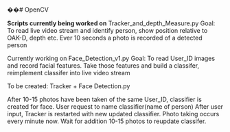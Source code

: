 ��# OpenCV

**Scripts currently being worked on**
Tracker_and_depth_Measure.py
Goal: To read live video stream and identify person, show position relative to OAK-D, depth etc.
Ever 10 seconds a photo is recorded of a detected person



Currently working on Face_Detection_v1.py
Goal: To read User_ID images and record facial features. Take those features and build a classifer, reimplement classifer into live video stream

To be created:
Tracker + Face Detection.py

After 10-15 photos have been taken of the same User_ID, classifier is created for face.
User request to name classifier(name of person)
After user input, Tracker is restarted with new updated classifier. 
Photo taking occurs every minute now. Wait for addition 10-15 photos to reupdate classifer.

